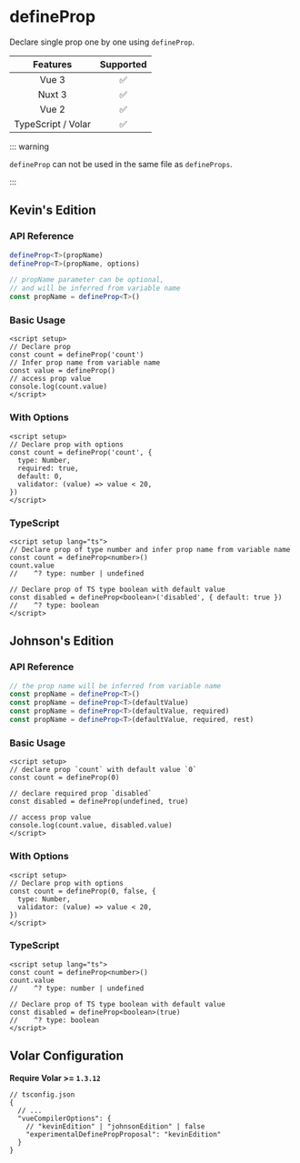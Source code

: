 # defineProp

<StabilityLevel level="experimental" />

Declare single prop one by one using `defineProp`.

|      Features      |     Supported      |
| :----------------: | :----------------: |
|       Vue 3        | :white_check_mark: |
|       Nuxt 3       | :white_check_mark: |
|       Vue 2        | :white_check_mark: |
| TypeScript / Volar | :white_check_mark: |

::: warning

`defineProp` can not be used in the same file as `defineProps`.

:::

## Kevin's Edition

### API Reference

```ts
defineProp<T>(propName)
defineProp<T>(propName, options)

// propName parameter can be optional,
// and will be inferred from variable name
const propName = defineProp<T>()
```

### Basic Usage

```vue
<script setup>
// Declare prop
const count = defineProp('count')
// Infer prop name from variable name
const value = defineProp()
// access prop value
console.log(count.value)
</script>
```

### With Options

```vue
<script setup>
// Declare prop with options
const count = defineProp('count', {
  type: Number,
  required: true,
  default: 0,
  validator: (value) => value < 20,
})
</script>
```

### TypeScript

```vue
<script setup lang="ts">
// Declare prop of type number and infer prop name from variable name
const count = defineProp<number>()
count.value
//    ^? type: number | undefined

// Declare prop of TS type boolean with default value
const disabled = defineProp<boolean>('disabled', { default: true })
//    ^? type: boolean
</script>
```

## Johnson's Edition

### API Reference

```ts
// the prop name will be inferred from variable name
const propName = defineProp<T>()
const propName = defineProp<T>(defaultValue)
const propName = defineProp<T>(defaultValue, required)
const propName = defineProp<T>(defaultValue, required, rest)
```

### Basic Usage

```vue
<script setup>
// declare prop `count` with default value `0`
const count = defineProp(0)

// declare required prop `disabled`
const disabled = defineProp(undefined, true)

// access prop value
console.log(count.value, disabled.value)
</script>
```

### With Options

```vue
<script setup>
// Declare prop with options
const count = defineProp(0, false, {
  type: Number,
  validator: (value) => value < 20,
})
</script>
```

### TypeScript

```vue
<script setup lang="ts">
const count = defineProp<number>()
count.value
//    ^? type: number | undefined

// Declare prop of TS type boolean with default value
const disabled = defineProp<boolean>(true)
//    ^? type: boolean
</script>
```

## Volar Configuration

**Require Volar >= `1.3.12`**

```jsonc
// tsconfig.json
{
  // ...
  "vueCompilerOptions": {
    // "kevinEdition" | "johnsonEdition" | false
    "experimentalDefinePropProposal": "kevinEdition"
  }
}
```
